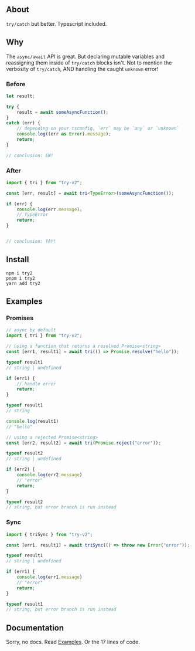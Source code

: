 ## About
`try/catch` but better. Typescript included.

## Why

The `async/await` API is great. But declaring mutable variables and reassigning them inside of `try/catch` blocks isn't.
Not to mention the verbosity of `try/catch`, AND handling the caught `unknown` error!

### Before
```ts
let result;

try {
    result = await someAsyncFunction();
} 
catch (err) {
    // depending on your tsconfig, `err` may be `any` or `unknown`
    console.log((err as Error).message);
    return;
}

// conclusion: EW!
```

### After
```ts
import { tri } from "try-v2";

const [err, result] = await tri<TypeError>(someAsyncFunction());

if (err) {
    console.log(err.message);
    // TypeError
    return;
}


// conclusion: YAY!
```

## Install
```shell
npm i try2
pnpm i try2
yarn add try2
```

## Examples

### Promises
```ts
// async by default
import { tri } from "try-v2";

// using a function that returns a resolved Promise<string>
const [err1, result1] = await tri(() => Promise.resolve("hello"));

typeof result1
// string | undefined

if (err1) {
    // handle error
    return;
}

typeof result1
// string

console.log(result1)
// "hello"

// using a rejected Promise<string>
const [err2, result2] = await tri(Promise.reject("error"));

typeof result2
// string | undefined

if (err2) {
    console.log(err2.message)
    // "error"
    return;
}

typeof result2
// string, but error branch is run instead 
```

### Sync
```ts
import { triSync } from "try-v2";

const [err1, result1] = await triSync(() => throw new Error("error"));

typeof result1
// string | undefined

if (err1) {
    console.log(err1.message)
    // "error"
    return;
}

typeof result1
// string, but error branch is run instead
```


## Documentation
Sorry, no docs. Read [Examples](#examples). Or the 17 lines of code.

